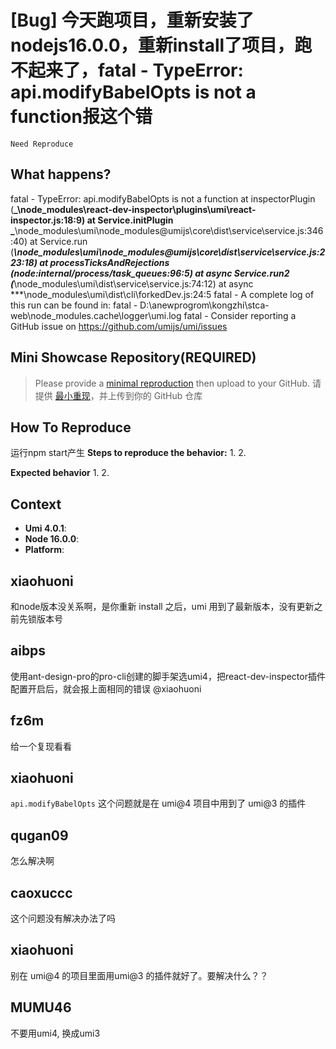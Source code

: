 # [Bug] 今天跑项目，重新安装了nodejs16.0.0，重新install了项目，跑不起来了，fatal - TypeError: api.modifyBabelOpts is not a function报这个错

`Need Reproduce`

<!--
感谢您向我们反馈问题，为了高效的解决问题，我们期望你能提供以下信息：
-->

## What happens?

<!-- A clear and concise description of what the bug is. -->
<!-- 清晰的描述下遇到的问题。-->

fatal - TypeError: api.modifyBabelOpts is not a function
at inspectorPlugin (**_\node_modules\react-dev-inspector\plugins\umi\react-inspector.js:18:9)
at Service.initPlugin _**\node_modules\umi\node_modules\@umijs\core\dist\service\service.js:346:40)
at Service.run (**_\node_modules\umi\node_modules\@umijs\core\dist\service\service.js:223:18)
at processTicksAndRejections (node:internal/process/task_queues:96:5)
at async Service.run2 (_**\node_modules\umi\dist\service\service.js:74:12)
at async \*\*\*\node_modules\umi\dist\cli\forkedDev.js:24:5
fatal - A complete log of this run can be found in:
fatal - D:\anewprogrom\kongzhi\stca-web\node_modules\.cache\logger\umi.log
fatal - Consider reporting a GitHub issue on https://github.com/umijs/umi/issues

## Mini Showcase Repository(REQUIRED)

> Please provide a [minimal reproduction](https://stackoverflow.com/help/minimal-reproducible-example) then upload to your GitHub. 请提供 [最小重现](https://stackoverflow.com/help/minimal-reproducible-example)，并上传到你的 GitHub 仓库

<!-- 为节约大家的时间，无复现步骤的 ISSUE 会被关闭，提供之后再 REOPEN -->
<!-- YOUR_REPOSITORY_URL on github or stackbliz -->

## How To Reproduce

运行npm start产生
**Steps to reproduce the behavior:** 1. 2.

**Expected behavior** 1. 2.

<!-- 请提供复现链接/步骤，错误日志以及相关配置 -->

## Context

- **Umi 4.0.1**:
- **Node 16.0.0**:
- **Platform**:

## xiaohuoni

和node版本没关系啊，是你重新 install 之后，umi 用到了最新版本，没有更新之前先锁版本号

## aibps

使用ant-design-pro的pro-cli创建的脚手架选umi4，把react-dev-inspector插件配置开启后，就会报上面相同的错误 @xiaohuoni

## fz6m

给一个复现看看

## xiaohuoni

`api.modifyBabelOpts` 这个问题就是在 umi@4 项目中用到了 umi@3 的插件

## qugan09

怎么解决啊

## caoxuccc

这个问题没有解决办法了吗

## xiaohuoni

别在 umi@4 的项目里面用umi@3 的插件就好了。要解决什么？？

## MUMU46

不要用umi4, 换成umi3

